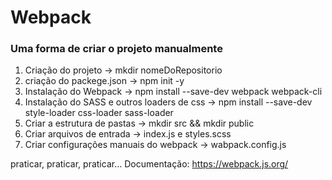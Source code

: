 # Webpack

### Uma forma de criar o projeto manualmente
  1. Criação do projeto → mkdir nomeDoRepositorio
  2. criação do packege.json → npm init -y
  3. Instalação do Webpack → npm install --save-dev webpack webpack-cli
  4. Instalação do SASS e outros loaders de css → npm install --save-dev style-loader css-loader sass-loader
  5. Criar a estrutura de pastas → mkdir src && mkdir public
  6. Criar arquivos de entrada → index.js e styles.scss
  8. Criar configurações manuais do webpack → wabpack.config.js 


praticar, praticar, praticar...
Documentação: https://webpack.js.org/


